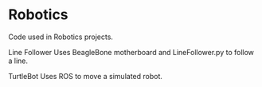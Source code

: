 # Robotics
Code used in Robotics projects. 

Line Follower
Uses BeagleBone motherboard and LineFollower.py to follow a line.

TurtleBot
Uses ROS to move a simulated robot.
